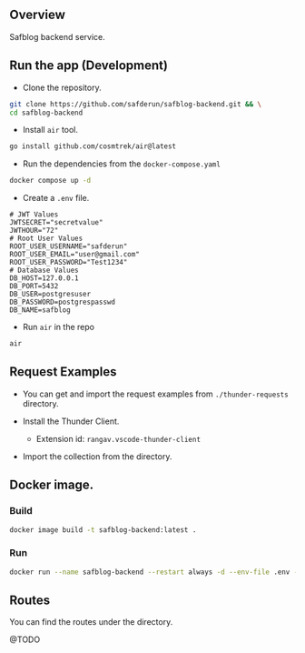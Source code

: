 ## Overview

Safblog backend service.

## Run the app (Development)

- Clone the repository.

```bash
git clone https://github.com/safderun/safblog-backend.git && \
cd safblog-backend
```

- Install `air` tool.

```bash
go install github.com/cosmtrek/air@latest
```

- Run the dependencies from the `docker-compose.yaml`

```bash
docker compose up -d
```

- Create a `.env` file.

```env
# JWT Values
JWTSECRET="secretvalue"
JWTHOUR="72"
# Root User Values
ROOT_USER_USERNAME="safderun"
ROOT_USER_EMAIL="user@gmail.com"
ROOT_USER_PASSWORD="Test1234"
# Database Values
DB_HOST=127.0.0.1
DB_PORT=5432
DB_USER=postgresuser
DB_PASSWORD=postgrespasswd
DB_NAME=safblog
```

- Run `air` in the repo

```bash
air
```

## Request Examples

- You can get and import the request examples from `./thunder-requests` directory.

- Install the Thunder Client.

  - Extension id: `rangav.vscode-thunder-client`

- Import the collection from the directory.

## Docker image.

### Build

```bash
docker image build -t safblog-backend:latest .
```

### Run

```bash
docker run --name safblog-backend --restart always -d --env-file .env --network safblog safblog-backend:latest
```

## Routes

You can find the routes under the directory.

@TODO
